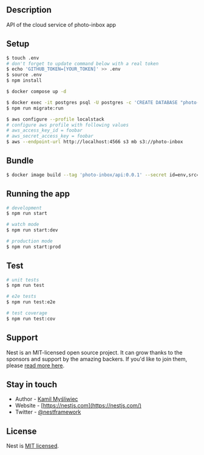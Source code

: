 ## Description

API of the cloud service of photo-inbox app

## Setup

```bash
$ touch .env
# don't forget to update command below with a real token
$ echo 'GITHUB_TOKEN=[YOUR_TOKEN]' >> .env
$ source .env
$ npm install

$ docker compose up -d

$ docker exec -it postgres psql -U postgres -c 'CREATE DATABASE "photo-inbox";'
$ npm run migrate:run

$ aws configure --profile localstack
# configure aws profile with following values
# aws_access_key_id = foobar
# aws_secret_access_key = foobar
$ aws --endpoint-url http://localhost:4566 s3 mb s3://photo-inbox
```

## Bundle

```bash
$ docker image build --tag 'photo-inbox/api:0.0.1' --secret id=env,src=.env .
```

## Running the app

```bash
# development
$ npm run start

# watch mode
$ npm run start:dev

# production mode
$ npm run start:prod
```

## Test

```bash
# unit tests
$ npm run test

# e2e tests
$ npm run test:e2e

# test coverage
$ npm run test:cov
```

## Support

Nest is an MIT-licensed open source project. It can grow thanks to the sponsors and support by the amazing backers. If you'd like to join them, please [read more here](https://docs.nestjs.com/support).

## Stay in touch

- Author - [Kamil Myśliwiec](https://kamilmysliwiec.com)
- Website - [https://nestjs.com](https://nestjs.com/)
- Twitter - [@nestframework](https://twitter.com/nestframework)

## License

Nest is [MIT licensed](LICENSE).
